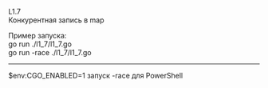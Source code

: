 L1.7  
Конкурентная запись в map  

Пример запуска:  
go run ./l1_7/l1_7.go  
go run -race ./l1_7/l1_7.go  

-----  

$env:CGO_ENABLED=1 запуск -race для PowerShell  